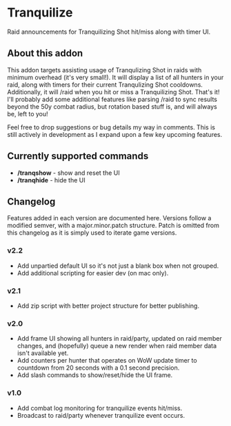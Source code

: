 # Tranquilize

Raid announcements for Tranquilizing Shot hit/miss along with timer UI.

## About this addon

This addon targets assisting usage of Tranqulizing Shot in raids with minimum overhead (it's very small!). It will display a list of all hunters in your raid, along with timers for their current Tranqulizing Shot cooldowns. Additionally, it will /raid when you hit or miss a Tranquilizing Shot. That's it! I'll probably add some additional features like parsing /raid to sync results beyond the 50y combat radius, but rotation based stuff is, and will always be, left to you!

Feel free to drop suggestions or bug details my way in comments. This is still actively in development as I expand upon a few key upcoming features.

## Currently supported commands

- **/tranqshow** - show and reset the UI
- **/tranqhide** - hide the UI

## Changelog

Features added in each version are documented here. Versions follow a modified semver, with a major.minor.patch structure. Patch is omitted from this changelog as it is simply used to iterate game versions.

### v2.2

- Add unpartied default UI so it's not just a blank box when not grouped.
- Add additional scripting for easier dev (on mac only).

### v2.1

- Add zip script with better project structure for better publishing.

### v2.0

- Add frame UI showing all hunters in raid/party, updated on raid member changes, and (hopefully) queue a new render when raid member data isn't available yet.
- Add counters per hunter that operates on WoW update timer to countdown from 20 seconds with a 0.1 second precision.
- Add slash commands to show/reset/hide the UI frame.

### v1.0

- Add combat log monitoring for tranquilize events hit/miss.
- Broadcast to raid/party whenever tranquilize event occurs.
